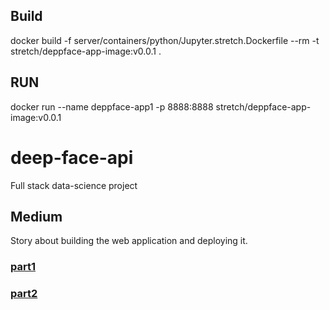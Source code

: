 
## Build
docker build -f  server/containers/python/Jupyter.stretch.Dockerfile --rm -t stretch/deppface-app-image:v0.0.1 .

## RUN

docker run --name deppface-app1  -p 8888:8888 stretch/deppface-app-image:v0.0.1




# deep-face-api
Full stack data-science project


## Medium

Story about building the web application and deploying it.


### [part1](https://medium.com/@sdamoosavi/deploy-deepface-model-fastapi-develop-2e33374db6f2)
### [part2](https://medium.com/@sdamoosavi/deploy-deepface-model-fastapi-heroku-deployment-8e007e72c455)
